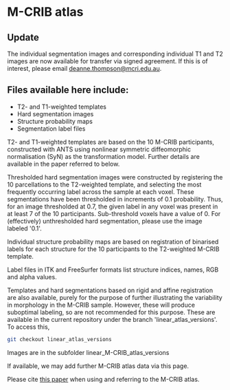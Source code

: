 # M-CRIB atlas 

## Update

The individual segmentation images and corresponding individual T1 and T2 images are now available for transfer via signed agreement. If this is of interest, please email deanne.thompson@mcri.edu.au.


## Files available here include:

* T2- and T1-weighted templates
* Hard segmentation images
* Structure probability maps
* Segmentation label files

T2- and T1-weighted templates are based on the 10 M-CRIB participants, constructed with ANTS using nonlinear symmetric diffeomorphic normalisation (SyN) as the transformation model. Further details are available in the paper referred to below.

Thresholded hard segmentation images were constructed by registering the 10 parcellations to the T2-weighted template, and selecting the most frequently occurring label across the sample at each voxel. These segmentations have been thresholded in increments of 0.1 probability. Thus, for an image thresholded at 0.7, the given label in any voxel was present in at least 7 of the 10 participants. Sub-threshold voxels have a value of 0. For (effectively) unthresholded hard segmentation, please use the image labeled '0.1'. 

Individual structure probability maps are based on registration of binarised labels for each structure for the 10 participants to the T2-weighted M-CRIB template.


Label files in ITK and FreeSurfer formats list structure indices, names, RGB and alpha values. 


Templates and hard segmentations based on rigid and affine registration are also available, purely for the purpose of further illustrating the variability in morphology in the M-CRIB sample. However, these will produce suboptimal labeling, so are not recommended for this purpose. These are available in the current repository under the branch 'linear\_atlas\_versions'. To access this, 

```bash
git checkout linear_atlas_versions
```
Images are in the subfolder linear\_M-CRIB\_atlas\_versions



If available, we may add further M-CRIB atlas data via this page.

Please cite [this paper](http://www.sciencedirect.com/science/article/pii/S1053811916305444) when using and referring to the M-CRIB atlas.


